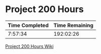 # Project 200 Hours

| Time Completed | Time Remaining |
| -------------- | -------------- |
| 7:57:34        | 192:02:26      |

[Project 200 Hours Wiki](https://hachibu.github.io/project-200-hours)
